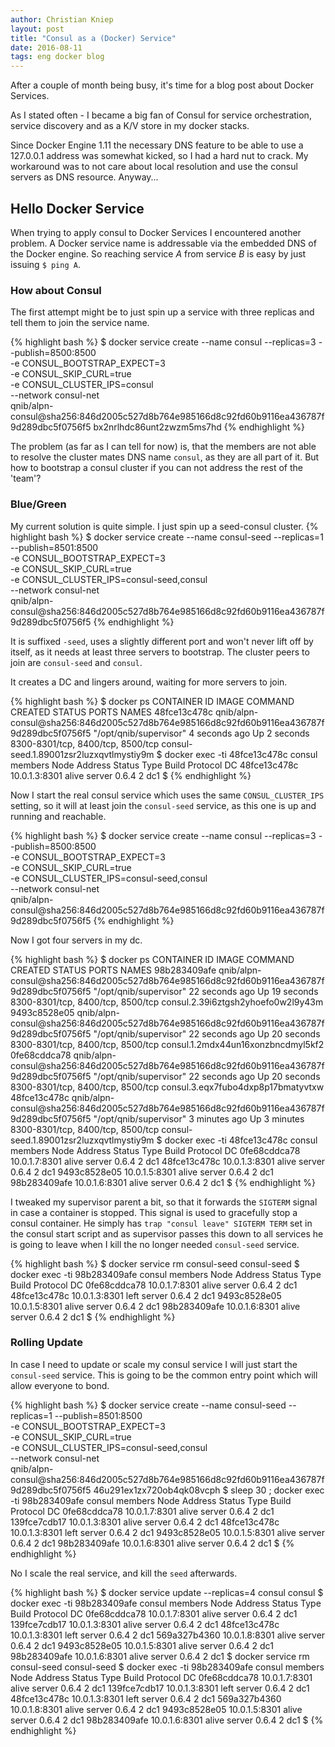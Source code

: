 ```yaml
---
author: Christian Kniep
layout: post
title: "Consul as a (Docker) Service"
date: 2016-08-11
tags: eng docker blog
---
```


After a couple of month being busy, it's time for a blog post about Docker Services.  

As I stated often - I became a big fan of Consul for service orchestration, service discovery and as a K/V store in my docker stacks.

Since Docker Engine 1.11 the necessary DNS feature to be able to use a 127.0.0.1 address was somewhat kicked, so I had a hard nut to crack. My workaround was to not care about local resolution and use the consul servers as DNS resource. Anyway...

## Hello Docker Service

When trying to apply consul to Docker Services I encountered another problem.
A Docker service name is addressable via the embedded DNS of the Docker engine.
So reaching service *A*  from service *B* is easy by just issuing `$ ping A`.

### How about Consul

The first attempt might be to just spin up a service with three replicas and tell them to join the service name.

{% highlight bash %}
$ docker service create --name consul --replicas=3 --publish=8500:8500 \
                            -e CONSUL_BOOTSTRAP_EXPECT=3 \
                            -e CONSUL_SKIP_CURL=true \
                            -e CONSUL_CLUSTER_IPS=consul \
                            --network consul-net \
                            qnib/alpn-consul@sha256:846d2005c527d8b764e985166d8c92fd60b9116ea436787f9d289dbc5f0756f5
bx2nrlhdc86unt2zwzm5ms7hd
{% endhighlight %}

The problem (as far as I can tell for now) is, that the members are not able to resolve the cluster mates DNS name `consul`, as they are all part of it. But how to bootstrap a consul cluster if you can not address the rest of the 'team'?

### Blue/Green

My current solution is quite simple. I just spin up a seed-consul cluster.
{% highlight bash %}
$ docker service create --name consul-seed --replicas=1 --publish=8501:8500 \
                            -e CONSUL_BOOTSTRAP_EXPECT=3 \
                            -e CONSUL_SKIP_CURL=true \
                            -e CONSUL_CLUSTER_IPS=consul-seed,consul \
                            --network consul-net \
                            qnib/alpn-consul@sha256:846d2005c527d8b764e985166d8c92fd60b9116ea436787f9d289dbc5f0756f5
{% endhighlight %}

It is suffixed `-seed`, uses a slightly different port and won't never lift off by itself, as it needs at least three servers to bootstrap. The cluster peers to join are `consul-seed` and `consul`.

It creates a DC and lingers around, waiting for more servers to join.

{% highlight bash %}
$ docker ps 
CONTAINER ID        IMAGE                                                                                      COMMAND                  CREATED             STATUS              PORTS                               NAMES
48fce13c478c        qnib/alpn-consul@sha256:846d2005c527d8b764e985166d8c92fd60b9116ea436787f9d289dbc5f0756f5   "/opt/qnib/supervisor"   4 seconds ago       Up 2 seconds        8300-8301/tcp, 8400/tcp, 8500/tcp   consul-seed.1.89001zsr2luzxqvtlmystiy9m
$ docker exec -ti 48fce13c478c consul members
Node          Address        Status  Type    Build  Protocol  DC
48fce13c478c  10.0.1.3:8301  alive   server  0.6.4  2         dc1
$
{% endhighlight %}

Now I start the real consul service which uses the same `CONSUL_CLUSTER_IPS` setting, so it will at least join the `consul-seed` service, as this one is up and running and reachable.

{% highlight bash %}
$ docker service create --name consul --replicas=3 --publish=8500:8500 \
                            -e CONSUL_BOOTSTRAP_EXPECT=3 \
                            -e CONSUL_SKIP_CURL=true \
                            -e CONSUL_CLUSTER_IPS=consul-seed,consul \
                            --network consul-net \
                            qnib/alpn-consul@sha256:846d2005c527d8b764e985166d8c92fd60b9116ea436787f9d289dbc5f0756f5
{% endhighlight %}

Now I got four servers in my dc.

{% highlight bash %}
$ docker ps
CONTAINER ID        IMAGE                                                                                      COMMAND                  CREATED             STATUS              PORTS                               NAMES
98b283409afe        qnib/alpn-consul@sha256:846d2005c527d8b764e985166d8c92fd60b9116ea436787f9d289dbc5f0756f5   "/opt/qnib/supervisor"   22 seconds ago      Up 19 seconds       8300-8301/tcp, 8400/tcp, 8500/tcp   consul.2.39i6ztgsh2yhoefo0w2l9y43m
9493c8528e05        qnib/alpn-consul@sha256:846d2005c527d8b764e985166d8c92fd60b9116ea436787f9d289dbc5f0756f5   "/opt/qnib/supervisor"   22 seconds ago      Up 20 seconds       8300-8301/tcp, 8400/tcp, 8500/tcp   consul.1.2mdx44un16xonzbncdmyl5kf2
0fe68cddca78        qnib/alpn-consul@sha256:846d2005c527d8b764e985166d8c92fd60b9116ea436787f9d289dbc5f0756f5   "/opt/qnib/supervisor"   22 seconds ago      Up 20 seconds       8300-8301/tcp, 8400/tcp, 8500/tcp   consul.3.eqx7fubo4dxp8p17bmatyvtxw
48fce13c478c        qnib/alpn-consul@sha256:846d2005c527d8b764e985166d8c92fd60b9116ea436787f9d289dbc5f0756f5   "/opt/qnib/supervisor"   3 minutes ago       Up 3 minutes        8300-8301/tcp, 8400/tcp, 8500/tcp   consul-seed.1.89001zsr2luzxqvtlmystiy9m
$ docker exec -ti 48fce13c478c consul members
Node          Address        Status  Type    Build  Protocol  DC
0fe68cddca78  10.0.1.7:8301  alive   server  0.6.4  2         dc1
48fce13c478c  10.0.1.3:8301  alive   server  0.6.4  2         dc1
9493c8528e05  10.0.1.5:8301  alive   server  0.6.4  2         dc1
98b283409afe  10.0.1.6:8301  alive   server  0.6.4  2         dc1
$
{% endhighlight %}

I tweaked my supervisor parent a bit, so that it forwards the `SIGTERM` signal in case a container is stopped. This signal is used to gracefully stop a consul container. He simply has `trap "consul leave" SIGTERM TERM` set in the consul start script and as supervisor passes this down to all services he is going to leave when I kill the no longer needed `consul-seed` service.

{% highlight bash %}
$ docker service rm consul-seed
consul-seed
$ docker exec -ti 98b283409afe consul members
Node          Address        Status  Type    Build  Protocol  DC
0fe68cddca78  10.0.1.7:8301  alive   server  0.6.4  2         dc1
48fce13c478c  10.0.1.3:8301  left    server  0.6.4  2         dc1
9493c8528e05  10.0.1.5:8301  alive   server  0.6.4  2         dc1
98b283409afe  10.0.1.6:8301  alive   server  0.6.4  2         dc1
$
{% endhighlight %}

### Rolling Update

In case I need to update or scale my consul service I will just start the `consul-seed` service. This is going to be the common entry point which will allow everyone to bond.

{% highlight bash %}
$ docker service create --name consul-seed --replicas=1 --publish=8501:8500 \
                            -e CONSUL_BOOTSTRAP_EXPECT=3 \
                            -e CONSUL_SKIP_CURL=true \
                            -e CONSUL_CLUSTER_IPS=consul-seed,consul \
                            --network consul-net \
                            qnib/alpn-consul@sha256:846d2005c527d8b764e985166d8c92fd60b9116ea436787f9d289dbc5f0756f5
46u291ex1zx720ob4qk08vcph
$ sleep 30 ; docker exec -ti 98b283409afe consul members
Node          Address        Status  Type    Build  Protocol  DC
0fe68cddca78  10.0.1.7:8301  alive   server  0.6.4  2         dc1
139fce7cdb17  10.0.1.3:8301  alive   server  0.6.4  2         dc1
48fce13c478c  10.0.1.3:8301  left    server  0.6.4  2         dc1
9493c8528e05  10.0.1.5:8301  alive   server  0.6.4  2         dc1
98b283409afe  10.0.1.6:8301  alive   server  0.6.4  2         dc1
$
{% endhighlight %}

No I scale the real service, and kill the `seed` afterwards.

{% highlight bash %}
$ docker service update --replicas=4 consul
consul
$ docker exec -ti 98b283409afe consul members
Node          Address        Status  Type    Build  Protocol  DC
0fe68cddca78  10.0.1.7:8301  alive   server  0.6.4  2         dc1
139fce7cdb17  10.0.1.3:8301  alive   server  0.6.4  2         dc1
48fce13c478c  10.0.1.3:8301  left    server  0.6.4  2         dc1
569a327b4360  10.0.1.8:8301  alive   server  0.6.4  2         dc1
9493c8528e05  10.0.1.5:8301  alive   server  0.6.4  2         dc1
98b283409afe  10.0.1.6:8301  alive   server  0.6.4  2         dc1
$ docker service rm consul-seed
consul-seed
$ docker exec -ti 98b283409afe consul members
Node          Address        Status  Type    Build  Protocol  DC
0fe68cddca78  10.0.1.7:8301  alive   server  0.6.4  2         dc1
139fce7cdb17  10.0.1.3:8301  left    server  0.6.4  2         dc1
48fce13c478c  10.0.1.3:8301  left    server  0.6.4  2         dc1
569a327b4360  10.0.1.8:8301  alive   server  0.6.4  2         dc1
9493c8528e05  10.0.1.5:8301  alive   server  0.6.4  2         dc1
98b283409afe  10.0.1.6:8301  alive   server  0.6.4  2         dc1
$
{% endhighlight %}



